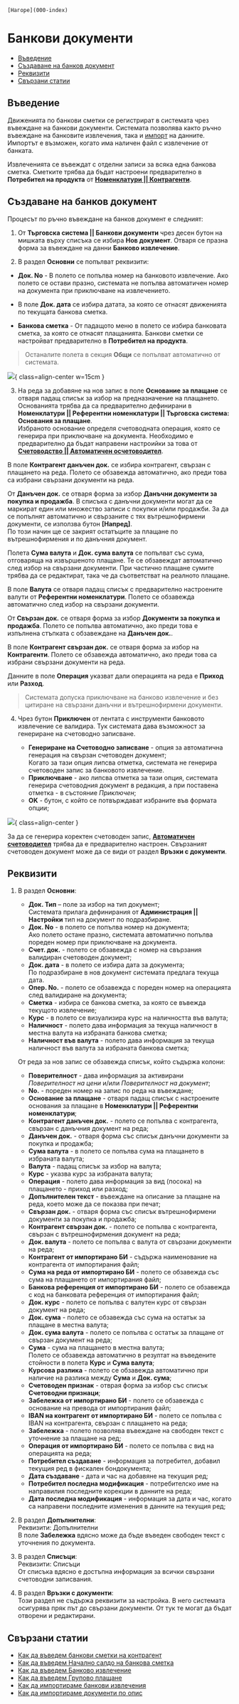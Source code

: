 ```{only} html
[Нагоре](000-index)
```

# Банкови документи

- [Въведение](https://docs.unicontsoft.com/guide/erp/002-docs/002-trade-system/003-payments/004-bank.html#id2)  
- [Създаване на банков документ](https://docs.unicontsoft.com/guide/erp/002-docs/002-trade-system/003-payments/004-bank.html#id3)  
- [Реквизити](https://docs.unicontsoft.com/guide/erp/002-docs/002-trade-system/003-payments/004-bank.html#id4)  
- [Свързани статии](https://docs.unicontsoft.com/guide/erp/002-docs/002-trade-system/003-payments/004-bank.html#id5)  

## **Въведение**

Движенията по банкови сметки се регистрират в системата чрез въвеждане на банкови документи. Системата позволява както ръчно въвеждане на банковите извлечения, така и [импорт](https://docs.unicontsoft.com/guide/erp/005-how-to/001-bank-statement-import.html) на данните. Импортът е възможен, когато има наличен файл с извлечение от банката.  

Извлеченията се въвеждат с отделни записи за всяка една банкова сметка. Сметките трябва да бъдат настроени предварително в **Потребител на продукта** от [**Номенклатури || Контрагенти**](https://docs.unicontsoft.com/guide/erp/001-ref/001-nomenclatures/002-contragents.html). 

## **Създаване на банков документ**

Процесът по ръчно въвеждане на банков документ е следният:

1) От **Търговска система || Банкови документи** чрез десен бутон на мишката върху списъка се избира **Нов документ**. Отваря се празна форма за въвеждане на данни **Банково извлечение**.  

2)  В раздел **Основни** се попълват реквизити:

- **Док. No** - В полето се попълва номер на банковото извлечение. Ако полето се остави празно, системата не попълва автоматичен номер на документа при приключване на извлечението.  

- В поле **Док. дата** се избира датата, за която се отнасят движенията по текущата банкова сметка.  

- **Банкова сметка** - От падащото меню в полето се избира банковата сметка, за която се отнасят плащанията. Банкови сметки се настройват предварително в **Потребител на продукта**.  

> Останалите полета в секция **Общи** се попълват автоматично от системата.  

![](904-bank1.png){ class=align-center w=15cm }

3) На реда за добавяне на нов запис в поле **Основание за плащане** се отваря падащ списък за избор на предназначение на плащането. Основанията трябва да са предварително дефинирани в **Номенклатури || Референтни номенклатури || Търговска система: Основания за плащане**.  
Избраното основание определя счетоводната операция, която се генерира при приключване на документа. Необходимо е предварително да бъдат направени настроийки за това от [**Счетоводство || Автоматичен осчетоводител**](https://docs.unicontsoft.com/guide/erp/001-ref/002-accounting/002-acc-wizard.html).  

В поле **Контрагент данъчен док.** се избира контрагент, свързан с плащането на реда. Полето се обзавежда автоматично, ако преди това са избрани свързани документи на реда.   

От **Данъчен док.** се отваря форма за избор **Данъчни документи за покупка и продажба**. В списъка с данъчни документи могат да се маркират един или множество записи с покупки и/или продажби. За да се попълнят автоматично и свързаните с тях вътрешнофирмени документи, се използва бутон **[Напред]**.  
По този начин ще се закрият остатъците за плащане по вътрешнофирмения и по данъчния документ.   

Полета **Сума валута** и **Док. сума валута** се попълват със сума, отговаряща на извършеното плащане. Те се обзавеждат автоматично след избор на свързани документи. При частично плащане сумите трябва да се редактират, така че да съответстват на реалното плащане.   

В поле **Валута** се отваря падащ списък с предварително настроените валути от **Референтни номенклатури**. Полето се обзавежда автоматично след избор на свързани документи.  

От **Свързан док.** се отваря форма за избор **Документи за покупка и продажба**. Полето се попълва автоматично, ако преди това е изпълнена стъпката с обзавеждане на **Данъчен док.**.  

В поле **Контрагент свързан док.** се отваря форма за избор на **Контрагенти**. Полето се обзавежда автоматично, ако преди това са избрани свързани документи на реда.  

Данните в поле **Операция** указват дали операцията на реда е **Приход** или **Разход**.  

> Системата допуска приключване на банково извлечение и без цитиране на свързани данъчни и вътрешнофирмени документи.  

4) Чрез бутон **Приключен** от лентата с инструменти банковото извлечение се валидира. Тук системата дава възможност за генериране на счетоводно записване.  
 
    - **Генериране на Счетоводно записване** - опция за автоматична генерация на свързан счетоводен документ;  
    Когато за тази опция липсва отметка, системата не генерира счетоводен запис за банковото извлечение.  
    - **Приключване** - ако липсва отметка за тази опция, системата генерира счетоводния документ в редакция, а при поставена отметка - в състояние *Приключен*;  
    - **OK** - бутон, с който се потвърждават избраните във формата опции;  

![](904-bank2.png){ class=align-center }

За да се генерира коректен счетоводен запис, [**Автоматичен счетоводител**](https://docs.unicontsoft.com/guide/erp/001-ref/002-accounting/002-acc-wizard.html) трябва да е предварително настроен. Свързаният счетоводен документ може да се види от раздел **Връзки с документи**.  

## **Реквизити**

1) В раздел **Основни**:  
   - **Док. Тип** – поле за избор на тип документ;  
   Системата прилага дефинирания от **Администрация || Настройки** тип на документ по подразбиране.   
   - **Док. No** - в полето се попълва номер на документа;  
   Ако полето остане празно, системата автоматично попълва пореден номер при приключване на документа.  
   - **Счет. док.** - полето се обзавежда с номер на свързания валидиран счетоводен документ;  
   - **Док. дата** - в полето се избира дата за документа;  
   По подразбиране в нов документ системата предлага текуща дата.  
   - **Опер. No.** - полето се обзавежда с пореден номер на операцията след валидиране на документа;  
   - **Сметка** - избира се банкова сметка, за която се въвежда текущото извлечение;  
   - **Курс** - в полето се визуализира курс на наличността във валута;  
   - **Наличност** - полето дава информация за текуща наличност в местна валута на избраната банкова сметка;  
   - **Наличност във валута** - полето дава информация за текуща наличност във валута за избраната банкова сметка;  

   От реда за нов запис се обзавежда списък, който съдържа колони:  
   - **Поверителност** - дава информация за активирани *Поверителност на цени* и/или *Поверителност на документ*;  
   - **No.** - пореден номер на запис по реда на въвеждане;  
   - **Основание за плащане** - отваря падащ списък с настроените основания за плащане в **Номенклатури || Референтни номенклатури**;  
   - **Контрагент данъчен док.** - полето се попълва с контрагента, свързан с данъчния документ на реда;  
   - **Данъчен док.** - отваря форма със списък данъчни документи за покупка и продажба;  
   - **Сума валута** - в полето се попълва сума на плащането в избраната валута;  
   - **Валута** - падащ списък за избор на валута;  
   - **Курс** - указва курс за избраната валута;  
   - **Операция** - полето дава информация за вид (посока) на плащането - приход или разход;  
   - **Допълнителен текст** - въвеждане на описание за плащане на реда, което може да се показва при печат;  
   - **Свързан док.** - отваря форма със списък вътрешнофирмени документи за покупка и продажба;  
   - **Контрагент свързан док.** - полето се попълва с контрагента, свързан с вътрешнофирмения документ на реда;  
   - **Док. валута** - полето се попълва с валута от свързани документи на реда;  
   - **Контрагент от импортирано БИ** - съдържа наименование на контрагента от импортирания файл;  
   - **Сума на реда от импортирано БИ** - полето се обзавежда със сума на плащането от импортирания файл;  
   - **Банкова референция от импортирано БИ** - полето се обзавежда с код на банковата референция от импортирания файл;  
   - **Док. курс** - полето се попълва с валутен курс от свързан документ на реда;  
   - **Док. сума** - полето се обзавежда със сума на остатък за плащане в местна валута;  
   - **Док. сума валута** - полето се попълва с остатък за плащане от свързан документ на реда; 
   - **Сума** - сума на плащането в местна валута;  
   Полето се обзавежда автоматично в резултат на въведените стойности в полета **Курс** и **Сума валута**; 
   - **Курсова разлика** - полето се обзавежда автоматично при наличие на разлика между **Сума** и **Док. сума**;  
    - **Счетоводен признак** - отврая форма за избор със списък **Счетоводни признаци**;  
    - **Забележка от импортирано БИ** - полето се обзавежда с основание на превода от импортирания файл;  
    - **IBAN на контрагент от импортирано БИ** - полето се попълва с IBAN на контрагента, свързан с плащането на реда;  
    - **Забележка** - полето позволява въвеждане на свободен текст с уточнение за плащане на ред;  
    - **Операция от импортирано БИ** - полето се попълва с вид на операцията на реда;  
   - **Потребител създаване** - информация за потребител, добавил текущия ред в фискален бондокумента;  
   - **Дата създаване** - дата и час на добавяне на текущия ред;  
   - **Потребител последна модификация** - потребителско име на направилия последните корекции в данните на реда;  
   - **Дата последна модификация** - информация за дата и час, когато са направени последните изменения в данните на текущия ред;  

2) В раздел **Допълнителни**:  
   Реквизити: Допълнителни  
   В поле **Забележка** вдясно може да бъде въведен свободен текст с уточнения по документа.  

3) В раздел **Списъци**:  
   Реквизити: Списъци  
   От списъка вдясно е достъпна информация за всички свързани счетоводни записвания.  

4) В раздел **Връзки с документи**:  
   Този раздел не съдържа реквизити за настройка. В него системата осигурява пряк път до свързани документи. От тук те могат да бъдат отворени и редактирани.  

## **Свързани статии**

- [Как да въведем банкови сметки на контрагент](https://www.unicontsoft.com/cms/node/143)  
- [Как да въведем Начално салдо на банкова сметка](https://www.unicontsoft.com/cms/node/178)  
- [Как да въведем Банково извлечение](https://www.unicontsoft.com/cms/node/38)  
- [Как да въведем Групово плащане](https://www.unicontsoft.com/cms/node/139)  
- [Как да импортираме банкови извлечения](https://docs.unicontsoft.com/guide/erp/005-how-to/001-bank-statement-import.html)  
- [Как да импортираме документи по опис](https://www.unicontsoft.com/cms/node/255)  